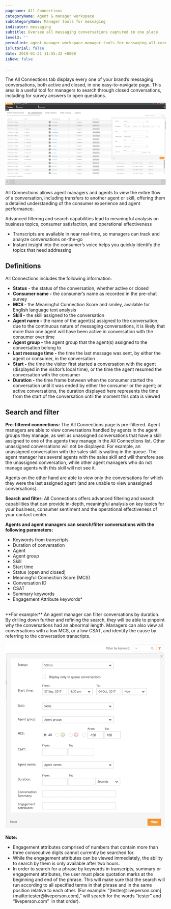 ```yaml
---
pagename: All Connections
categoryName: Agent & manager workspace
subCategoryName: Manager tools for messaging
indicator: messaging
subtitle: Oversee all messaging conversations captured in one place
level3: ''
permalink: agent-manager-workspace-manager-tools-for-messaging-all-connections.html
isTutorial: false
date: 2019-01-21 11:55:32 +0000
isNew: false

---
```

The All Connections tab displays every one of your brand’s messaging conversations, both active and closed, in one easy-to-navigate page. This area is a useful tool for managers to search through closed conversations, including for survey answers to open questions.

![](/img/all-connections-1.png)

All Connections allows agent managers and agents to view the entire flow of a conversation, including transfers to another agent or skill, offering them a detailed understanding of the consumer experience and agent performance.

Advanced filtering and search capabilities lead to meaningful analysis on business topics, consumer satisfaction, and operational effectiveness

* Transcripts are available in near real-time, so managers can track and analyze conversations on-the-go
* Instant insight into the consumer’s voice helps you quickly identify the topics that need addressing

## Definitions

All Connections includes the following information:

* **Status** - the status of the conversation, whether active or closed
* **Consumer name -** the consumer’s name as recorded in the pre-chat survey
* **MCS -** the Meaningful Connection Score and smiley, available for English language text analysis
* **Skill -** the skill assigned to the conversation
* **Agent name -** the name of the agent(s) assigned to the conversation; due to the continuous nature of messaging conversations, it is likely that more than one agent will have been active in conversation with the consumer over time
* **Agent group -** the agent group that the agent(s) assigned to the conversation belong to
* **Last message time -** the time the last message was sent, by either the agent or consumer, in the conversation
* **Start -** the time the visitor first started a conversation with the agent (displayed in the visitor’s local time), or the time the agent resumed the conversation with the consumer
* **Duration -** the time frame between when the consumer started the conversation until it was ended by either the consumer or the agent; or active conversations, the duration displayed here represents the time from the start of the conversation until the moment this data is viewed

## Search and filter

**Pre-filtered connections:** The All Connections page is pre-filtered. Agent managers are able to view conversations handled by agents in the agent groups they manage, as well as unassigned conversations that have a skill assigned to one of the agents they manage in the All Connections list. Other unassigned conversations will not be displayed. For example, an unassigned conversation with the sales skill is waiting in the queue. The agent manager has several agents with the sales skill and will therefore see the unassigned conversation, while other agent managers who do not manage agents with this skill will not see it.

Agents on the other hand are able to view only the conversations for which they were the last assigned agent (and are unable to view unassigned conversations).

**Search and filter:** All Connections offers advanced filtering and search capabilities that can provide in-depth, meaningful analysis on key topics for your business, consumer sentiment and the operational effectiveness of your contact center.

**Agents and agent managers can search/filter conversations with the following parameters:**

* Keywords from transcripts
* Duration of conversation
* Agent
* Agent group
* Skill
* Start time
* Status (open and closed)
* Meaningful Connection Score (MCS)
* Conversation ID
* CSAT
* Summary keywords
* Engagement Attribute keywords*

<br/>
**For example:** An agent manager can filter conversations by duration. By drilling down further and refining the search, they will be able to pinpoint why the conversations had an abnormal length. Managers can also view all conversations with a low MCS, or a low CSAT, and identify the cause by referring to the conversation transcripts.

![](/img/all-connections-2.png)

<div class="notice"> 
<b>Note:</b> 
<ul> 
<li>Engagement attributes comprised of numbers that contain more than three consecutive digits cannot currently be searched for.</li> <li>While the engagement attributes can be viewed immediately, the ability to search by them is only available after two hours.</li> <li>In order to search for a phrase by keywords in transcripts, summary or engagement attributes, the user must place quotation marks at the beginning and end of the phrase. This will make sure that the search will run according to all specified terms in that phrase and in the same position relative to each other. (For example: “[tester@liveperson.com](mailto:tester@liveperson.com),” will search for the words “tester” and “liveperson.com”  in that order).</li>
</ul> 
</div>